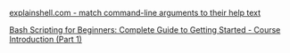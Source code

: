 [explainshell.com - match command-line arguments to their help text](https://explainshell.com/)

[Bash Scripting for Beginners: Complete Guide to Getting Started - Course Introduction (Part 1)](https://youtu.be/2733cRPudvI?si=Y0xSiBqfs43o-VbV)

